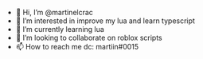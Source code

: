 - 👋 Hi, I’m @martinelcrac
- 👀 I’m interested in improve my lua and learn typescript
- 🌱 I’m currently learning lua
- 💞️ I’m looking to collaborate on roblox scripts
- 📫 How to reach me dc: martiin#0015
